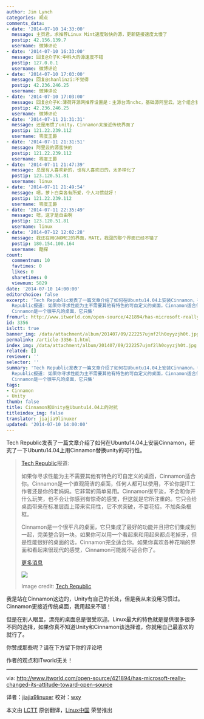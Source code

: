 ```yaml
---
author: Jim Lynch
categories: 观点
comments_data:
- date: '2014-07-10 14:33:00'
  message: 主页君，求推荐Linux Mint速度较快的源，更新链接速度太慢了
  postip: 42.156.139.7
  username: 微博评论
- date: '2014-07-10 16:33:00'
  message: 回复@介子K:中科大的源速度不错
  postip: 127.0.0.1
  username: 微博评论
- date: '2014-07-10 17:03:00'
  message: 回复@shanlinzi:不觉得
  postip: 42.236.246.25
  username: 微博评论
- date: '2014-07-10 17:03:00'
  message: 回复@介子K:薄荷开源网推荐设置是：主源台湾nchc，基础源阿里云。这个组合我没试过就不知道速度如何了。
  postip: 42.236.246.25
  username: 微博评论
- date: '2014-07-11 21:31:31'
  message: 还是用惯了unity，Cinnamon太接近传统界面了
  postip: 121.22.239.112
  username: 零度王爵
- date: '2014-07-11 21:31:51'
  message: 阿里云的源蛮快的
  postip: 121.22.239.112
  username: 零度王爵
- date: '2014-07-11 21:47:39'
  message: 总是有人喜欢新的，也有人喜欢旧的，太多样化了
  postip: 123.120.51.81
  username: linux
- date: '2014-07-11 21:49:54'
  message: 嗯，萝卜白菜各有所爱，个人习惯就好！
  postip: 121.22.239.112
  username: 零度王爵
- date: '2014-07-11 22:35:49'
  message: 嗯，这才是自由啊
  postip: 123.120.51.81
  username: linux
- date: '2014-07-12 12:02:28'
  message: 我还在用GNOME2的界面，MATE，我囧的那个界面已经不错了
  postip: 180.154.100.164
  username: 酷探
count:
  commentnum: 10
  favtimes: 0
  likes: 0
  sharetimes: 0
  viewnum: 5829
date: '2014-07-10 14:00:00'
editorchoice: false
excerpt: 'Tech Republic发表了一篇文章介绍了如何在Ubuntu14.04上安装Cinnamon，研究了一下Ubuntu14.04上用Cinnamon替换unity的可行性。  Tech
  Republic报道: 如果你寻求性能为主不需要其他有特色的可自定义的桌面，Cinnamon适合你。Cinnamon是一个直观简洁的桌面，任何人都可以使用，不论你是IT工作者还是你的老妈妈。它非常的简单易用。Cinnamon很平淡，不会和你开什么玩笑，也不会让你感到有惊奇的感觉，但这就是它所注重的。它只会给桌面带来在标准层面上带来实用性，它不求突破，不耍花招，不加条条框框。
  Cinnamon是一个很平凡的桌面，它只集'
fromurl: http://www.itworld.com/open-source/421894/has-microsoft-really-changed-its-attitude-toward-open-source
id: 3356
islctt: true
banner_img: /data/attachment/album/201407/09/222257ujmf2lh0oyyzjh0t.jpg
permalink: /article-3356-1.html
index_img: /data/attachment/album/201407/09/222257ujmf2lh0oyyzjh0t.jpg.thumb.jpg
related: []
reviewer: ''
selector: ''
summary: 'Tech Republic发表了一篇文章介绍了如何在Ubuntu14.04上安装Cinnamon，研究了一下Ubuntu14.04上用Cinnamon替换unity的可行性。  Tech
  Republic报道: 如果你寻求性能为主不需要其他有特色的可自定义的桌面，Cinnamon适合你。Cinnamon是一个直观简洁的桌面，任何人都可以使用，不论你是IT工作者还是你的老妈妈。它非常的简单易用。Cinnamon很平淡，不会和你开什么玩笑，也不会让你感到有惊奇的感觉，但这就是它所注重的。它只会给桌面带来在标准层面上带来实用性，它不求突破，不耍花招，不加条条框框。
  Cinnamon是一个很平凡的桌面，它只集'
tags:
- Cinnamon
- Unity
thumb: false
title: Cinnamon和Unity在Ubuntu14.04上的对抗
titleindex_img: false
translator: jiajia9linuxer
updated: '2014-07-10 14:00:00'
---
```


Tech Republic发表了一篇文章介绍了如何在Ubuntu14.04上安装Cinnamon，研究了一下Ubuntu14.04上用Cinnamon替换unity的可行性。



> 
> [Tech Republic](http://www.techrepublic.com/article/is-cinnamon-a-worthy-replacement-for-ubuntu-unity/)报道:
> 
> 
> 如果你寻求性能为主不需要其他有特色的可自定义的桌面，Cinnamon适合你。Cinnamon是一个直观简洁的桌面，任何人都可以使用，不论你是IT工作者还是你的老妈妈。它非常的简单易用。Cinnamon很平淡，不会和你开什么玩笑，也不会让你感到有惊奇的感觉，但这就是它所注重的。它只会给桌面带来在标准层面上带来实用性，它不求突破，不耍花招，不加条条框框。
> 
> 
> Cinnamon是一个很平凡的桌面，它只集成了最好的功能并且把它们集成到一起，完美整合到一块。如果你可以用一个看起来和用起来都点老掉牙，但是性能很好的桌面的话，Cinnamon完全适合你。如果你喜欢各种花哨的界面和看起来很现代的感觉，Cinnamon可能就不适合你了。
> 
> 
>  [更多消息](http://www.techrepublic.com/article/is-cinnamon-a-worthy-replacement-for-ubuntu-unity/)
> 
> 
> ![](/data/attachment/album/201407/09/222257ujmf2lh0oyyzjh0t.jpg)
> 
> 
> Image credit: [Tech Republic](http://www.techrepublic.com/article/is-cinnamon-a-worthy-replacement-for-ubuntu-unity/)
> 
> 
> 


我是站在Cinnamon这边的，Unity有自己的长处，但是我从来没用习惯过。Cinnamon更接近传统桌面，我用起来不错！


但是在别人眼里，漂亮的桌面总是很受欢迎。Linux最大的特色就是提供很多很多不同的选择，如果你真不知道Unity和Cinnamon该选择谁，你就用自己最喜欢的就行了。


你赞成那些呢？请在下方留下你的评论吧


作者的观点和ITworld无关！




---


via: <http://www.itworld.com/open-source/421894/has-microsoft-really-changed-its-attitude-toward-open-source>


译者：[jiajia9linuxer](https://github.com/jiajia9linuxer) 校对：[wxy](https://github.com/wxy)


本文由 [LCTT](https://github.com/LCTT/TranslateProject) 原创翻译，[Linux中国](http://linux.cn/) 荣誉推出